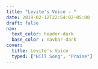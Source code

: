 ```yaml
---
title: "Levite's Voice - "
date: 2019-02-12T22:54:02-05:00
draft: false
nav:
  text_color: header-dark
  base_color : navbar-dark
cover:
  title: Levite's Voice
  typed: ["Hill Song", "Praise"]
---
```


